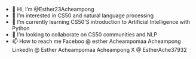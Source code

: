 - 👋 Hi, I’m @Esther23Acheampong
- 👀 I’m interested in CS50 and natural language processing
- 🌱 I’m currently learning CS50'S introduction to Artificial Intelligence with Python
- 💞️ I’m looking to collaborate on CS50 communities and NLP 
- 📫 How to reach me Faceboo @ esther Acheampomaa Acheampong LinkedIn @ Esther Acheampomaa Acheampong X @ EstherAche37932

<!---
Esther23Acheampong/Esther23Acheampong is a ✨ special ✨ repository because its `README.md` (this file) appears on your GitHub profile.
You can click the Preview link to take a look at your changes.
--->
